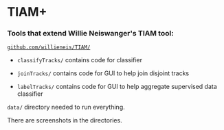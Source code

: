 # TIAM+

### Tools that extend Willie Neiswanger's TIAM tool:

[`github.com/willieneis/TIAM/`](https://github.com/willieneis/TIAM/)

- `classifyTracks/` contains code for classifier

- `joinTracks/` contains code for GUI to help join disjoint tracks

- `labelTracks/` contains code for GUI to help aggregate supervised data
  classifier

`data/` directory needed to run everything.

There are screenshots in the directories.
